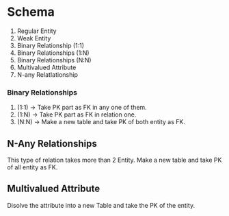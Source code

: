 # Schema
1. Regular Entity
2. Weak Entity
3. Binary Relationship (1:1) 
4. Binary Relationships (1:N)
5. Binary Relationships (N:N)
6. Multivalued Attribute
7. N-any RelatIationship


### Binary Relationships
1. (1:1) -> Take PK part as FK in any one of them.
2. (1:N) -> Take PK part as FK in relation one.  
3. (N:N) -> Make a new table and take PK of both entity as FK.


## N-Any Relationships
This type of relation takes more than 2 Entity.
Make a new table and take PK of all entity as FK.


## Multivalued Attribute
Disolve the attribute into a new Table and take the PK of the entity.